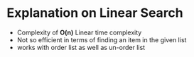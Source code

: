 # Explanation on Linear Search
- Complexity of **O(n)** Linear time complexity
- Not so efficient in terms of finding an item in the given list
- works with order list as well as un-order list